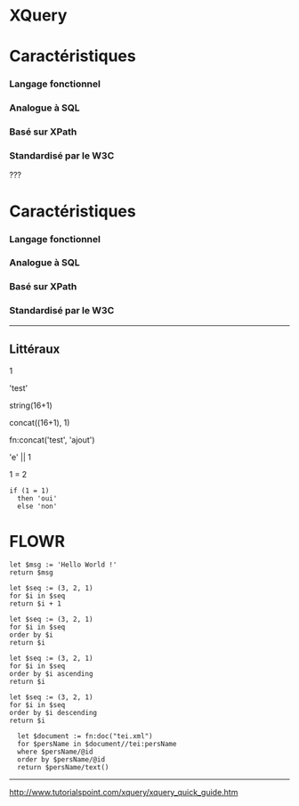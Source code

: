 # XQuery

# Caractéristiques

### Langage fonctionnel

### Analogue à SQL

### Basé sur XPath

### Standardisé par le W3C

???
# Caractéristiques

### Langage fonctionnel

### Analogue à SQL

### Basé sur XPath

### Standardisé par le W3C

---

## Littéraux

1

'test'

string(16+1)

concat((16+1),  1)

fn:concat('test', 'ajout')

'e' || 1

1 = 2

```
if (1 = 1)
  then 'oui'
  else 'non'
```



# FLOWR

```
let $msg := 'Hello World !'
return $msg
```

```
let $seq := (3, 2, 1)
for $i in $seq
return $i + 1
```

```
let $seq := (3, 2, 1)
for $i in $seq
order by $i
return $i 
```

```
let $seq := (3, 2, 1)
for $i in $seq
order by $i ascending
return $i 
```

```
let $seq := (3, 2, 1)
for $i in $seq
order by $i descending
return $i 
```



```xquery
  let $document := fn:doc("tei.xml") 
  for $persName in $document//tei:persName
  where $persName/@id
  order by $persName/@id 
  return $persName/text()
```

---

http://www.tutorialspoint.com/xquery/xquery_quick_guide.htm
